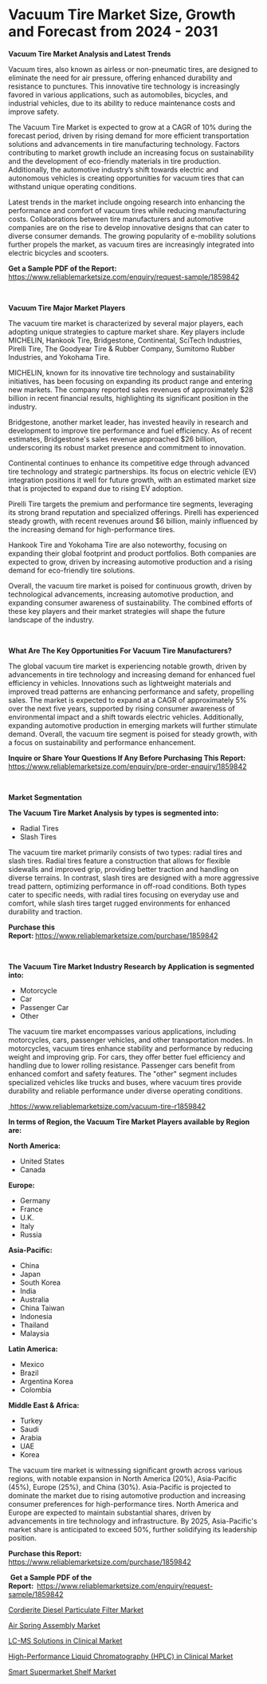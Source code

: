 <p><h1>Vacuum Tire Market Size, Growth and Forecast from 2024 - 2031</h1></p><p><strong>Vacuum Tire Market Analysis and Latest Trends</strong></p>
<p><p>Vacuum tires, also known as airless or non-pneumatic tires, are designed to eliminate the need for air pressure, offering enhanced durability and resistance to punctures. This innovative tire technology is increasingly favored in various applications, such as automobiles, bicycles, and industrial vehicles, due to its ability to reduce maintenance costs and improve safety.</p><p>The Vacuum Tire Market is expected to grow at a CAGR of 10% during the forecast period, driven by rising demand for more efficient transportation solutions and advancements in tire manufacturing technology. Factors contributing to market growth include an increasing focus on sustainability and the development of eco-friendly materials in tire production. Additionally, the automotive industry’s shift towards electric and autonomous vehicles is creating opportunities for vacuum tires that can withstand unique operating conditions.</p><p>Latest trends in the market include ongoing research into enhancing the performance and comfort of vacuum tires while reducing manufacturing costs. Collaborations between tire manufacturers and automotive companies are on the rise to develop innovative designs that can cater to diverse consumer demands. The growing popularity of e-mobility solutions further propels the market, as vacuum tires are increasingly integrated into electric bicycles and scooters.</p></p>
<p><strong>Get a Sample PDF of the Report:&nbsp;</strong> <a href="https://www.reliablemarketsize.com/enquiry/request-sample/1859842?utm_campaign=1103&utm_medium=2&utm_source=Github&utm_content=ia&utm_term=03112024&utm_id=vacuum-tire">https://www.reliablemarketsize.com/enquiry/request-sample/1859842</a></p>
<p>&nbsp;</p>
<p><strong>Vacuum Tire Major Market Players</strong></p>
<p><p>The vacuum tire market is characterized by several major players, each adopting unique strategies to capture market share. Key players include MICHELIN, Hankook Tire, Bridgestone, Continental, SciTech Industries, Pirelli Tire, The Goodyear Tire & Rubber Company, Sumitomo Rubber Industries, and Yokohama Tire. </p><p>MICHELIN, known for its innovative tire technology and sustainability initiatives, has been focusing on expanding its product range and entering new markets. The company reported sales revenues of approximately $28 billion in recent financial results, highlighting its significant position in the industry.</p><p>Bridgestone, another market leader, has invested heavily in research and development to improve tire performance and fuel efficiency. As of recent estimates, Bridgestone's sales revenue approached $26 billion, underscoring its robust market presence and commitment to innovation.</p><p>Continental continues to enhance its competitive edge through advanced tire technology and strategic partnerships. Its focus on electric vehicle (EV) integration positions it well for future growth, with an estimated market size that is projected to expand due to rising EV adoption.</p><p>Pirelli Tire targets the premium and performance tire segments, leveraging its strong brand reputation and specialized offerings. Pirelli has experienced steady growth, with recent revenues around $6 billion, mainly influenced by the increasing demand for high-performance tires.</p><p>Hankook Tire and Yokohama Tire are also noteworthy, focusing on expanding their global footprint and product portfolios. Both companies are expected to grow, driven by increasing automotive production and a rising demand for eco-friendly tire solutions.</p><p>Overall, the vacuum tire market is poised for continuous growth, driven by technological advancements, increasing automotive production, and expanding consumer awareness of sustainability. The combined efforts of these key players and their market strategies will shape the future landscape of the industry.</p></p>
<p>&nbsp;</p>
<p><strong>What Are The Key Opportunities For Vacuum Tire Manufacturers?</strong></p>
<p><p>The global vacuum tire market is experiencing notable growth, driven by advancements in tire technology and increasing demand for enhanced fuel efficiency in vehicles. Innovations such as lightweight materials and improved tread patterns are enhancing performance and safety, propelling sales. The market is expected to expand at a CAGR of approximately 5% over the next five years, supported by rising consumer awareness of environmental impact and a shift towards electric vehicles. Additionally, expanding automotive production in emerging markets will further stimulate demand. Overall, the vacuum tire segment is poised for steady growth, with a focus on sustainability and performance enhancement.</p></p>
<p><strong>Inquire or Share Your Questions If Any Before Purchasing This Report:</strong> <a href="https://www.reliablemarketsize.com/enquiry/pre-order-enquiry/1859842?utm_campaign=1103&utm_medium=2&utm_source=Github&utm_content=ia&utm_term=03112024&utm_id=vacuum-tire">https://www.reliablemarketsize.com/enquiry/pre-order-enquiry/1859842</a></p>
<p>&nbsp;</p>
<p><strong>Market Segmentation</strong></p>
<p><strong>The Vacuum Tire Market Analysis by types is segmented into:</strong></p>
<p><ul><li>Radial Tires</li><li>Slash Tires</li></ul></p>
<p><p>The vacuum tire market primarily consists of two types: radial tires and slash tires. Radial tires feature a construction that allows for flexible sidewalls and improved grip, providing better traction and handling on diverse terrains. In contrast, slash tires are designed with a more aggressive tread pattern, optimizing performance in off-road conditions. Both types cater to specific needs, with radial tires focusing on everyday use and comfort, while slash tires target rugged environments for enhanced durability and traction.</p></p>
<p><strong>Purchase this Report:&nbsp;</strong><a href="https://www.reliablemarketsize.com/purchase/1859842?utm_campaign=1103&utm_medium=2&utm_source=Github&utm_content=ia&utm_term=03112024&utm_id=vacuum-tire">https://www.reliablemarketsize.com/purchase/1859842</a></p>
<p>&nbsp;</p>
<p><strong>The Vacuum Tire Market Industry Research by Application is segmented into:</strong></p>
<p><ul><li>Motorcycle</li><li>Car</li><li>Passenger Car</li><li>Other</li></ul></p>
<p><p>The vacuum tire market encompasses various applications, including motorcycles, cars, passenger vehicles, and other transportation modes. In motorcycles, vacuum tires enhance stability and performance by reducing weight and improving grip. For cars, they offer better fuel efficiency and handling due to lower rolling resistance. Passenger cars benefit from enhanced comfort and safety features. The "other" segment includes specialized vehicles like trucks and buses, where vacuum tires provide durability and reliable performance under diverse operating conditions.</p></p>
<p><a href="https://www.reliablemarketsize.com/vacuum-tire-r1859842?utm_campaign=1103&utm_medium=2&utm_source=Github&utm_content=ia&utm_term=03112024&utm_id=vacuum-tire">&nbsp;https://www.reliablemarketsize.com/vacuum-tire-r1859842</a></p>
<p><strong>In terms of Region, the Vacuum Tire Market Players available by Region are:</strong></p>
<p>
    <p> <strong> North America: </strong>
        <ul>
            <li>United States</li>
            <li>Canada</li>
        </ul>
        </p> 
    <p> <strong> Europe: </strong>
        <ul>
            <li>Germany</li>
            <li>France</li>
            <li>U.K.</li>
            <li>Italy</li>
            <li>Russia</li>
        </ul>
        </p> 
    <p> <strong> Asia-Pacific: </strong>
        <ul>
            <li>China</li>
            <li>Japan</li>
            <li>South Korea</li>
            <li>India</li>
            <li>Australia</li>
            <li>China Taiwan</li>
            <li>Indonesia</li>
            <li>Thailand</li>
            <li>Malaysia</li>
        </ul>
        </p> 
    <p> <strong> Latin America: </strong>
        <ul>
            <li>Mexico</li>
            <li>Brazil</li>
            <li>Argentina Korea</li>
            <li>Colombia</li>
        </ul>
        </p> 
    <p> <strong> Middle East & Africa: </strong>
        <ul>
            <li>Turkey</li>
            <li>Saudi</li>
            <li>Arabia</li>
            <li>UAE</li>
            <li>Korea</li>
        </ul>
    </p>
    </p>
<p><p>The vacuum tire market is witnessing significant growth across various regions, with notable expansion in North America (20%), Asia-Pacific (45%), Europe (25%), and China (30%). Asia-Pacific is projected to dominate the market due to rising automotive production and increasing consumer preferences for high-performance tires. North America and Europe are expected to maintain substantial shares, driven by advancements in tire technology and infrastructure. By 2025, Asia-Pacific's market share is anticipated to exceed 50%, further solidifying its leadership position.</p></p>
<p><strong>Purchase this Report: </strong><a href="https://www.reliablemarketsize.com/purchase/1859842?utm_campaign=1103&utm_medium=2&utm_source=Github&utm_content=ia&utm_term=03112024&utm_id=vacuum-tire">https://www.reliablemarketsize.com/purchase/1859842</a></p>
<p>&nbsp;<strong>Get a Sample PDF of the Report:&nbsp;&nbsp;</strong><a href="https://www.reliablemarketsize.com/enquiry/request-sample/1859842?utm_campaign=1103&utm_medium=2&utm_source=Github&utm_content=ia&utm_term=03112024&utm_id=vacuum-tire">https://www.reliablemarketsize.com/enquiry/request-sample/1859842</a></p>
<p><strong></strong></p>
<p><p><a href="https://github.com/gdfhhhj/Market-Research-Report-List-6/blob/main/cordierite-diesel-particulate-filter-market.md?utm_campaign=1103&utm_medium=2&utm_source=Github&utm_content=ia&utm_term=03112024&utm_id=vacuum-tire">Cordierite Diesel Particulate Filter Market</a></p><p><a href="https://github.com/chr1i1herth/Market-Research-Report-List-1/blob/main/air-spring-assembly-market.md?utm_campaign=1103&utm_medium=2&utm_source=Github&utm_content=ia&utm_term=03112024&utm_id=vacuum-tire">Air Spring Assembly Market</a></p><p><a href="https://issuu.com/reportprime-2/docs/lc-ms-solutions-in-clinical-market-_1b38a2ebef2f68?utm_campaign=1103&utm_medium=2&utm_source=Github&utm_content=ia&utm_term=03112024&utm_id=vacuum-tire">LC-MS Solutions in Clinical Market</a></p><p><a href="https://issuu.com/reportprime-2/docs/high-performance-liquid-chromatogra_b7f96fcfd8284c?utm_campaign=1103&utm_medium=2&utm_source=Github&utm_content=ia&utm_term=03112024&utm_id=vacuum-tire">High-Performance Liquid Chromatography (HPLC) in Clinical Market</a></p><p><a href="https://www.linkedin.com/pulse/smart-supermarket-shelf-market-revolution-2024-2031-trends-hbafe?utm_campaign=1103&utm_medium=2&utm_source=Github&utm_content=ia&utm_term=03112024&utm_id=vacuum-tire">Smart Supermarket Shelf Market</a></p></p>